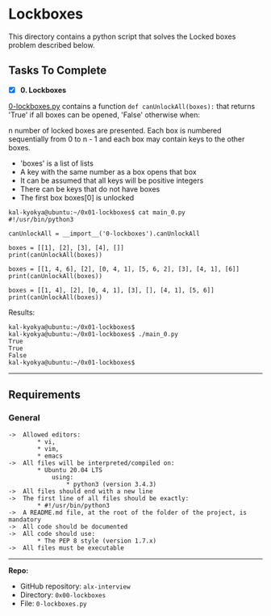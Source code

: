 # Lockboxes
This directory contains a python script that solves the Locked boxes problem described below.

## Tasks To Complete
+ [x] **0. Lockboxes**

[0-lockboxes.py](https://github.com/kal-kyokya/alx-interview/tree/main/0x01-lockboxes) contains a function `def canUnlockAll(boxes):` that returns 'True' if all boxes can be opened, 'False' otherwise when:

n number of locked boxes are presented. Each box is numbered sequentially from 0 to n - 1 and each box may contain keys to the other boxes.

* 'boxes' is a list of lists
* A key with the same number as a box opens that box
* It can be assumed that all keys will be positive integers
* There can be keys that do not have boxes
* The first box boxes[0] is unlocked

```
kal-kyokya@ubuntu:~/0x01-lockboxes$ cat main_0.py
#!/usr/bin/python3

canUnlockAll = __import__('0-lockboxes').canUnlockAll

boxes = [[1], [2], [3], [4], []]
print(canUnlockAll(boxes))

boxes = [[1, 4, 6], [2], [0, 4, 1], [5, 6, 2], [3], [4, 1], [6]]
print(canUnlockAll(boxes))

boxes = [[1, 4], [2], [0, 4, 1], [3], [], [4, 1], [5, 6]]
print(canUnlockAll(boxes))
```
Results:
```
kal-kyokya@ubuntu:~/0x01-lockboxes$
kal-kyokya@ubuntu:~/0x01-lockboxes$ ./main_0.py
True
True
False
kal-kyokya@ubuntu:~/0x01-lockboxes$
```

---

## Requirements
### General

	->	Allowed editors:
			* vi,
			* vim,
			* emacs
	->	All files will be interpreted/compiled on:
			* Ubuntu 20.04 LTS
				using:
					* python3 (version 3.4.3)
	->	All files should end with a new line
	->	The first line of all files should be exactly:
			* #!/usr/bin/python3
	->	A README.md file, at the root of the folder of the project, is mandatory
	->	All code should be documented
	->	All code should use:
			* The PEP 8 style (version 1.7.x)
	->	All files must be executable

---

**Repo:**

-   GitHub repository: `alx-interview`
-   Directory: `0x00-lockboxes`
-   File: `0-lockboxes.py`
